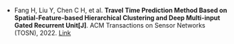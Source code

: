 * Fang H, Liu Y, Chen C H, et al. <b>Travel Time Prediction Method Based on Spatial-Feature-based Hierarchical Clustering and Deep Multi-input Gated Recurrent Unit[J]</b>. ACM Transactions on Sensor Networks (TOSN), 2022. [Link](https://dl.acm.org/doi/abs/10.1145/3544976)